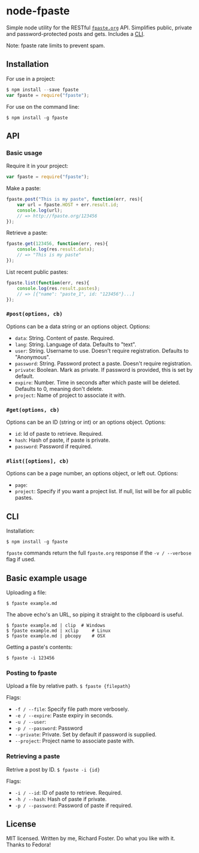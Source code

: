 # node-fpaste

Simple node utility for the RESTful [`fpaste.org`](http://fpaste.org) API.
Simplifies public, private and password-protected posts and gets.
Includes a [CLI](#cli).

Note: fpaste rate limits to prevent spam.

## Installation
For use in a project:

```js
$ npm install --save fpaste
var fpaste = require("fpaste");
```

For use on the command line:

`$ npm install -g fpaste`

## API

### Basic usage
Require it in your project:

```js
var fpaste = require("fpaste");
```

Make a paste:

```js
fpaste.post("This is my paste", function(err, res){
	var url = fpaste.HOST + err.result.id;
	console.log(url);
	// => http://fpaste.org/123456
});
```

Retrieve a paste:

```js
fpaste.get(123456, function(err, res){
	console.log(res.result.data);
	// => "This is my paste"
});
```

List recent public pastes:

```js
fpaste.list(function(err, res){
	console.log(res.result.pastes);
	// => [{"name": "paste_1", id: "123456"}...]
});
```

### `#post(options, cb)`
Options can be a data string or an options object.
Options:
- `data`: String. Content of paste. Required.
- `lang`: String. Language of data. Defaults to "text".
- `user`: String. Username to use. Doesn't require registration. Defaults to "Anonymous".
- `password`: String. Password protect a paste. Doesn't require registration.
- `private`: Boolean. Mark as private. If password is provided, this is set by default.
- `expire`: Number. Time in seconds after which paste will be deleted. Defaults to 0, meaning don't delete.
- `project`: Name of project to associate it with.

### `#get(options, cb)`
Options can be an ID (string or int) or an options object.
Options:
- `id`: Id of paste to retrieve. Required.
- `hash`: Hash of paste, if paste is private.
- `password`: Password if required.

### `#list([options], cb)`
Options can be a page number, an options object, or left out.
Options:
- `page`: 
- `project`: Specify if you want a project list. If null, list will be for all public pastes.

## CLI
Installation:

`$ npm install -g fpaste`

`fpaste` commands return the full `fpaste.org` response if the `-v / --verbose` flag if used.

## Basic example usage
Uploading a file:

`$ fpaste example.md`

The above echo's an URL, so piping it straight to the clipboard is useful.

```
$ fpaste example.md | clip	# Windows
$ fpaste example.md | xclip		# Linux
$ fpaste example.md | pbcopy	# OSX
```

Getting a paste's contents:

`$ fpaste -i 123456`

### Posting to fpaste
Upload a file by relative path.
`$ fpaste {filepath}`

Flags:
- `-f / --file`: Specify file path more verbosely.
- `-e / --expire`: Paste expiry in seconds.
- `-u / --user`: 
- `-p / --password`: Password
- `--private`: Private. Set by default if password is supplied.
- `--project`: Project name to associate paste with.

### Retrieving a paste
Retrive a post by ID.
`$ fpaste -i {id}`

Flags:
- `-i / --id`: ID of paste to retrieve. Required.
- `-h / --hash`: Hash of paste if private.
- `-p / --password`: Password of paste if required.

## License
MIT licensed. Written by me, Richard Foster. Do what you like with it.
Thanks to Fedora!